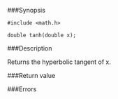 ###Synopsis

`#include <math.h>`

`double tanh(double x);`

###Description

Returns the hyperbolic tangent of x.

###Return value

###Errors